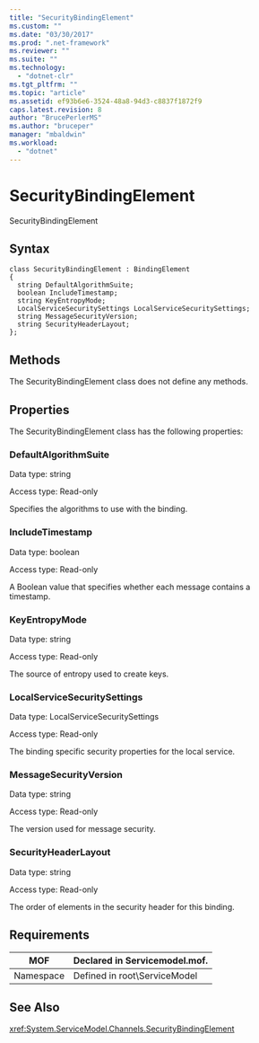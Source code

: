```yaml
---
title: "SecurityBindingElement"
ms.custom: ""
ms.date: "03/30/2017"
ms.prod: ".net-framework"
ms.reviewer: ""
ms.suite: ""
ms.technology: 
  - "dotnet-clr"
ms.tgt_pltfrm: ""
ms.topic: "article"
ms.assetid: ef93b6e6-3524-48a8-94d3-c8837f1872f9
caps.latest.revision: 8
author: "BrucePerlerMS"
ms.author: "bruceper"
manager: "mbaldwin"
ms.workload: 
  - "dotnet"
---
```

# SecurityBindingElement
SecurityBindingElement  
  
## Syntax  
  
```  
class SecurityBindingElement : BindingElement  
{  
  string DefaultAlgorithmSuite;  
  boolean IncludeTimestamp;  
  string KeyEntropyMode;  
  LocalServiceSecuritySettings LocalServiceSecuritySettings;  
  string MessageSecurityVersion;  
  string SecurityHeaderLayout;  
};  
```  
  
## Methods  
 The SecurityBindingElement class does not define any methods.  
  
## Properties  
 The SecurityBindingElement class has the following properties:  
  
### DefaultAlgorithmSuite  
 Data type: string  
  
 Access type: Read-only  
  
 Specifies the algorithms to use with the binding.  
  
### IncludeTimestamp  
 Data type: boolean  
  
 Access type: Read-only  
  
 A Boolean value that specifies whether each message contains a timestamp.  
  
### KeyEntropyMode  
 Data type: string  
  
 Access type: Read-only  
  
 The source of entropy used to create keys.  
  
### LocalServiceSecuritySettings  
 Data type: LocalServiceSecuritySettings  
  
 Access type: Read-only  
  
 The binding specific security properties for the local service.  
  
### MessageSecurityVersion  
 Data type: string  
  
 Access type: Read-only  
  
 The version used for message security.  
  
### SecurityHeaderLayout  
 Data type: string  
  
 Access type: Read-only  
  
 The order of elements in the security header for this binding.  
  
## Requirements  
  
|MOF|Declared in Servicemodel.mof.|  
|---------|-----------------------------------|  
|Namespace|Defined in root\ServiceModel|  
  
## See Also  
 <xref:System.ServiceModel.Channels.SecurityBindingElement>
